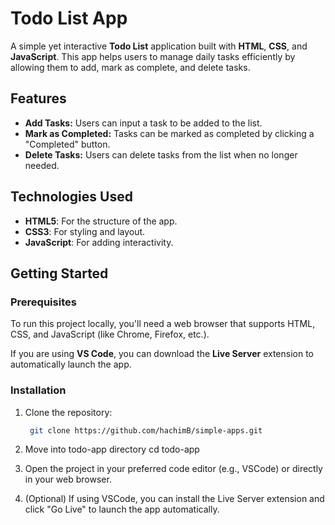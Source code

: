 # Todo List App

A simple yet interactive **Todo List** application built with **HTML**, **CSS**, and **JavaScript**. This app helps users to manage daily tasks efficiently by allowing them to add, mark as complete, and delete tasks.

## Features

- **Add Tasks:** Users can input a task to be added to the list.
- **Mark as Completed:** Tasks can be marked as completed by clicking a "Completed" button.
- **Delete Tasks:** Users can delete tasks from the list when no longer needed.


## Technologies Used

- **HTML5**: For the structure of the app.
- **CSS3**: For styling and layout.
- **JavaScript**: For adding interactivity.

## Getting Started

### Prerequisites

To run this project locally, you'll need a web browser that supports HTML, CSS, and JavaScript (like Chrome, Firefox, etc.).

If you are using **VS Code**, you can download the **Live Server** extension to automatically launch the app.

### Installation

1. Clone the repository:

   ```bash
    git clone https://github.com/hachimB/simple-apps.git

2. Move into todo-app directory
    cd todo-app

3. Open the project in your preferred code editor (e.g., VSCode) or directly in your web browser.

4. (Optional) If using VSCode, you can install the Live Server extension and click "Go Live" to launch the app automatically.

